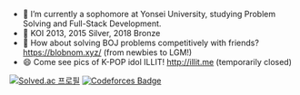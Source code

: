 - 🌱 I’m currently a sophomore at Yonsei University, studying Problem Solving and Full-Stack Development.
- 🏅 KOI 2013, 2015 Silver, 2018 Bronze
- 👯 How about solving BOJ problems competitively with friends? https://blobnom.xyz/ (from newbies to LGM!)
- 😄 Come see pics of K-POP idol ILLIT! http://illit.me (temporarily closed)

[![Solved.ac
프로필](http://mazassumnida.wtf/api/mini/generate_badge?boj=pgggggggggh)](https://solved.ac/pgggggggggh) [![Codeforces Badge](https://codeforces-readme-stats.vercel.app/api/badge?username=magnet1c)](https://codeforces.com/profile/magnet1c)

<!--
**pggggggggh/pggggggggh** is a ✨ _special_ ✨ repository because its `README.md` (this file) appears on your GitHub profile.

Here are some ideas to get you started:


- 💬 My project on reviewing K-POP tracks: http://music321.netlify.app (Temporary Unavailable)
- 🔭 I’m currently working on ...
- 🌱 I’m currently learning ...
- 👯 I’m looking to collaborate on ...
- 🤔 I’m looking for help with ...
- 💬 Ask me about ...
- 📫 How to reach me: ...
- 😄 Pronouns: ...
- ⚡ Fun fact: ...
-->
